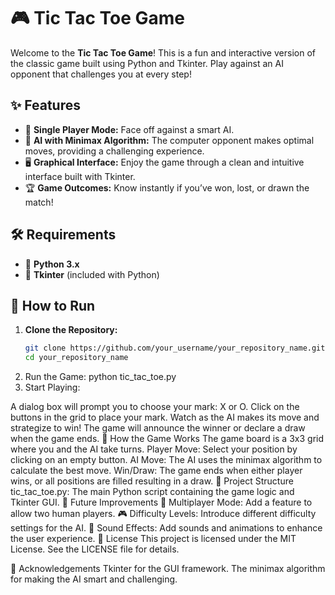 # 🎮 Tic Tac Toe Game

Welcome to the **Tic Tac Toe Game**! This is a fun and interactive version of the classic game built using Python and Tkinter. Play against an AI opponent that challenges you at every step!

## ✨ Features

- 🎯 **Single Player Mode:** Face off against a smart AI.
- 🤖 **AI with Minimax Algorithm:** The computer opponent makes optimal moves, providing a challenging experience.
- 🖥️ **Graphical Interface:** Enjoy the game through a clean and intuitive interface built with Tkinter.
- 🏆 **Game Outcomes:** Know instantly if you’ve won, lost, or drawn the match!

## 🛠️ Requirements

- 🐍 **Python 3.x**
- 🎨 **Tkinter** (included with Python)

## 🚀 How to Run

1. **Clone the Repository:**
   ```bash
   git clone https://github.com/your_username/your_repository_name.git
   cd your_repository_name
2. Run the Game:
python tic_tac_toe.py
3. Start Playing:

A dialog box will prompt you to choose your mark: X or O.
Click on the buttons in the grid to place your mark.
Watch as the AI makes its move and strategize to win!
The game will announce the winner or declare a draw when the game ends.
🎲 How the Game Works
The game board is a 3x3 grid where you and the AI take turns.
Player Move: Select your position by clicking on an empty button.
AI Move: The AI uses the minimax algorithm to calculate the best move.
Win/Draw: The game ends when either player wins, or all positions are filled resulting in a draw.
📁 Project Structure
tic_tac_toe.py: The main Python script containing the game logic and Tkinter GUI.
🌟 Future Improvements
👫 Multiplayer Mode: Add a feature to allow two human players.
🎮 Difficulty Levels: Introduce different difficulty settings for the AI.
🎵 Sound Effects: Add sounds and animations to enhance the user experience.
📜 License
This project is licensed under the MIT License. See the LICENSE file for details.

🙏 Acknowledgements
Tkinter for the GUI framework.
The minimax algorithm for making the AI smart and challenging.
